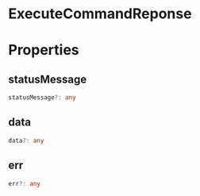 # ExecuteCommandReponse

# Properties

## statusMessage
```ts
statusMessage?: any
```

## data
```ts
data?: any
```

## err
```ts
err?: any
```